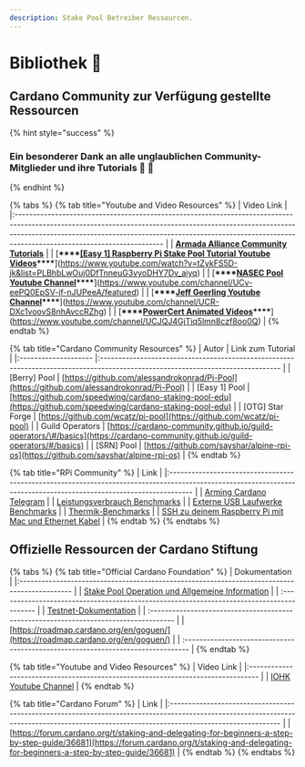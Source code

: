```yaml
---
description: Stake Pool Betreiber Ressourcen.
---
```


# Bibliothek 🏫

## Cardano Community zur Verfügung gestellte Ressourcen

{% hint style="success" %}
### Ein besonderer Dank an alle unglaublichen Community-Mitglieder und ihre Tutorials 🙏 🤗
{% endhint %}

{% tabs %}
{% tab title="Youtube and Video Resources" %}
| Video Link                                                                                                                                                                                                                                                                         |
|:---------------------------------------------------------------------------------------------------------------------------------------------------------------------------------------------------------------------------------------------------------------------------------- |
| [**Armada Alliance Community Tutorials**](https://www.youtube.com/channel/UCligunhcmbMYaBUMvONsKwg)                                                                                                                                                                                |
| [**\*\*\*\*[**\[Easy 1\] Raspberry Pi Stake Pool Tutorial Youtube Videos**](https://www.youtube.com/watch?v=tZykFS5D-jk&list=PLBhbLwOuj0DfTnneuG3vyoDHY7Dv_aiyq)\*\*\*\***](https://www.youtube.com/watch?v=tZykFS5D-jk&list=PLBhbLwOuj0DfTnneuG3vyoDHY7Dv_aiyq) |
| [**\*\*\*\*[**NASEC Pool Youtube Channel**](https://www.youtube.com/channel/UCv-eePQ0EpSV-jf-nJUPeeA/featured)\*\*\*\***](https://www.youtube.com/channel/UCv-eePQ0EpSV-jf-nJUPeeA/featured)                                                                       |
| [**\*\*\*\*[**Jeff Geerling Youtube Channel**](https://www.youtube.com/channel/UCR-DXc1voovS8nhAvccRZhg)\*\*\*\***](https://www.youtube.com/channel/UCR-DXc1voovS8nhAvccRZhg)                                                                                      |
| [**\*\*\*\*[**PowerCert Animated Videos**](https://www.youtube.com/channel/UCJQJ4GjTiq5lmn8czf8oo0Q)\*\*\*\***](https://www.youtube.com/channel/UCJQJ4GjTiq5lmn8czf8oo0Q)                                                                                          |
{% endtab %}

{% tab title="Cardano Community Resources" %}
| Autor                | Link zum Tutorial                                                                                                               |
|:-------------------- |:------------------------------------------------------------------------------------------------------------------------------- |
| \[Berry\] Pool     | [https://github.com/alessandrokonrad/Pi-Pool](https://github.com/alessandrokonrad/Pi-Pool)                                      |
| \[Easy 1\] Pool    | [https://github.com/speedwing/cardano-staking-pool-edu](https://github.com/speedwing/cardano-staking-pool-edu)                  |
| \[OTG\] Star Forge | [https://github.com/wcatz/pi-pool](https://github.com/wcatz/pi-pool)                                                            |
| Guild Operators      | [https://cardano-community.github.io/guild-operators/\#/basics](https://cardano-community.github.io/guild-operators/#/basics) |
| \[SRN\] Pool       | [https://github.com/sayshar/alpine-rpi-os](https://github.com/sayshar/alpine-rpi-os)                                            |
{% endtab %}

{% tab title="RPi Community" %}
| Link                                                                                                                                                               |
|:------------------------------------------------------------------------------------------------------------------------------------------------------------------ |
| [Arming Cardano Telegram](https://github.com/rekuenkdr/master/tree/44e80aa783ef319f1f88f701f497d59f81d033cd/joinchat/FeKTCBu-pn5OUZUz4joF2w/README.md)             |
| [Leistungsverbrauch Benchmarks](https://www.pidramble.com/wiki/benchmarks/power-consumption)                                                                       |
| [Externe USB Laufwerke Benchmarks](https://www.pidramble.com/wiki/benchmarks/external-usb-drives)                                                                  |
| [Thermik-Benchmarks](https://downey.io/blog/raspberry-pi-4-heatsinks-and-fans/)                                                                                    |
| [SSH zu deinem Raspberry Pi mit Mac und Ethernet Kabel](https://medium.com/@tzhenghao/how-to-ssh-into-your-raspberry-pi-with-a-mac-and-ethernet-cable-636a197d055) |
{% endtab %}
{% endtabs %}

## Offizielle Ressourcen der Cardano Stiftung

{% tabs %}
{% tab title="Official Cardano Foundation" %}
| Dokumentation                                                                                |
|:-------------------------------------------------------------------------------------------- |
| [Stake Pool Operation und Allgemeine Information](https://cardano.org/stake-pool-operation/) |
| :----------------------------------------------------------------------------------------    |
| [Testnet-Dokumentation](https://developers.cardano.org/en/testnets/cardano/overview/)        |
| :------------------------------------------------------------------------------------        |
| [https://roadmap.cardano.org/en/goguen/](https://roadmap.cardano.org/en/goguen/)             |
| :-------------------------------------------------------------------------------             |
{% endtab %}

{% tab title="Youtube and Video Resources" %}
| Video Link                                                                       |
|:-------------------------------------------------------------------------------- |
| [IOHK Youtube Channel](https://www.youtube.com/channel/UCBJ0p9aCW-W82TwNM-z3V2w) |
{% endtab %}

{% tab title="Cardano Forum" %}
| Link                                                                                                                                                                                       |
|:------------------------------------------------------------------------------------------------------------------------------------------------------------------------------------------ |
| [https://forum.cardano.org/t/staking-and-delegating-for-beginners-a-step-by-step-guide/36681](https://forum.cardano.org/t/staking-and-delegating-for-beginners-a-step-by-step-guide/36681) |
{% endtab %}
{% endtabs %}

